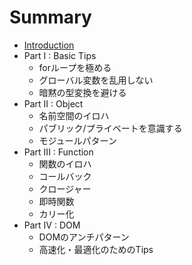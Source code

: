 # Summary

* [Introduction](README.md)
* Part I : Basic Tips
   * forループを極める
   * グローバル変数を乱用しない
   * 暗黙の型変換を避ける
* Part II : Object
   * 名前空間のイロハ
   * パブリック/プライベートを意識する
   * モジュールパターン
* Part III : Function
   * 関数のイロハ
   * コールバック
   * クロージャー
   * 即時関数
   * カリー化
* Part IV : DOM
   * DOMのアンチパターン
   * 高速化・最適化のためのTips


